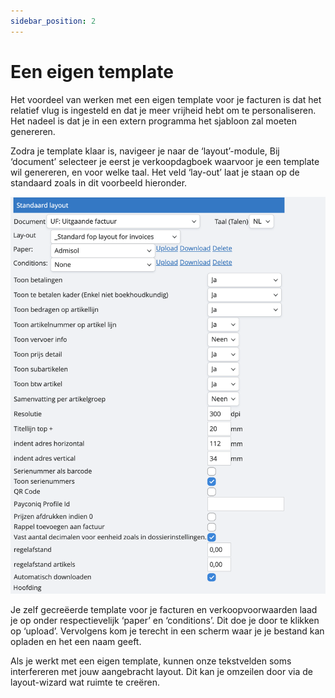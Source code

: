 ```yaml
---
sidebar_position: 2
---
```



# Een eigen template

Het voordeel van werken met een eigen template voor je facturen is dat het relatief vlug is ingesteld en dat je meer vrijheid hebt om te personaliseren. Het nadeel is dat je in een extern programma het sjabloon zal moeten genereren. 

Zodra je template klaar is, navigeer je naar de ‘layout’-module, Bij ‘document’ selecteer je eerst je verkoopdagboek waarvoor je een template wil genereren, en voor welke taal. Het veld ‘lay-out’ laat je staan op de standaard zoals in dit voorbeeld hieronder.

![alt text](../../../../resources/factureren/verkoopfacturen-personaliseren/image.png)

Je zelf gecreëerde template voor je facturen en verkoopvoorwaarden laad je op onder respectievelijk ‘paper’ en ‘conditions’. Dit doe je door te klikken op ‘upload’. Vervolgens kom je terecht in een scherm waar je je bestand kan opladen en het een naam geeft.

Als je werkt met een eigen template, kunnen onze tekstvelden soms interfereren met jouw aangebracht layout. Dit kan je omzeilen door via de layout-wizard wat ruimte te creëren. 
